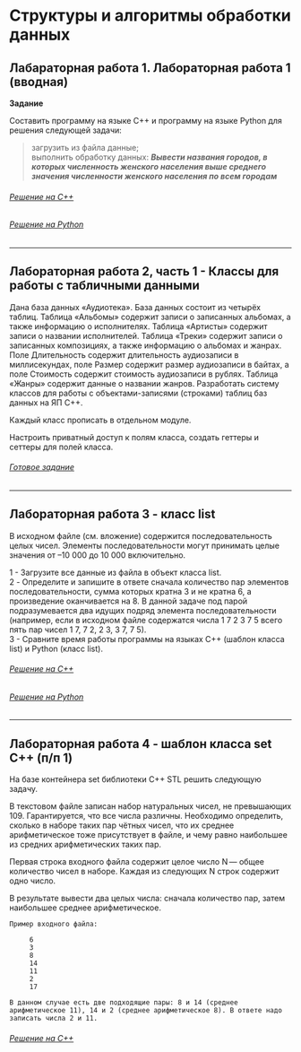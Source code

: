 # Структуры и алгоритмы обработки данных

## Лабараторная работа 1. Лабораторная работа 1 (вводная)
__Задание__

Составить программу на языке C++ и программу на языке Python для решения следующей задачи:

> загрузить из файла данные;\
> выполнить обработку данных: ***Вывести названия городов, в которых численность женского населения выше среднего значения численности женского населения по всем городам***

###### [Решение на С++](https://github.com/RodKingroo/DB_Struct_Algr/tree/main/IntroLab/cppLabDB)
###### [Решение на Python](https://github.com/RodKingroo/DB_Struct_Algr/tree/main/IntroLab/pyLabDB)


---------------------------------------

## Лабораторная работа 2, часть 1 - Классы для работы с табличными данными
Дана база данных «Аудиотека». База данных состоит из четырёх таблиц.  Таблица «Альбомы» содержит записи о записанных альбомах, а также информацию о исполнителях. Таблица «Артисты» содержит записи о названии исполнителей. Таблица «Треки» содержит записи о записанных композициях, а также информацию о альбомах и жанрах. Поле Длительность содержит длительность аудиозаписи в миллисекундах, поле Размер содержит размер аудиозаписи в байтах, а поле Стоимость содержит стоимость аудиозаписи в рублях. Таблица «Жанры» содержит данные о названии жанров.
Разработать систему классов для работы с объектами-записями (строками) таблиц баз данных на ЯП С++.

Каждый класс прописать в отдельном модуле.

Настроить приватный доступ к полям класса, создать геттеры и сеттеры для полей класса.

###### [Готовое задание](https://github.com/RodKingroo/DB_Struct_Algr/tree/main/AudiotecaDataBase/AudiotecaDataBase)


---------------------------------------

## Лабораторная работа 3 - класс list
В исходном файле (см. вложение) содержится последовательность целых чисел.
Элементы последовательности могут принимать целые значения от –10 000 до 10 000 включительно. 

1 - Загрузите все данные из файла в объект класса list.\
2 - Определите и запишите в ответе сначала количество пар элементов последовательности, сумма которых кратна 3 и не кратна 6, а произведение оканчивается на 8. В данной задаче под парой подразумевается два идущих подряд элемента последовательности (например, если в исходном файле содержатся числа 1 7 2 3 7 5 всего пять пар чисел 1 7, 7 2, 2 3, 3 7, 7 5).\
3 - Сравните время работы программы на языках С++ (шаблон класса list) и Python (класс list).
###### [Решение на С++](https://github.com/RodKingroo/DB_Struct_Algr/tree/main/Lab3/listLab)
###### [Решение на Python](https://github.com/RodKingroo/DB_Struct_Algr/blob/main/Lab3/Source.py)

--------------------------------------

## Лабораторная работа 4 - шаблон класса set C++ (п/п 1)
На базе контейнера set библиотеки C++ STL решить следующую задачу.

В текстовом файле записан набор натуральных чисел, не превышающих 109. Гарантируется, что все числа различны. Необходимо определить, сколько в наборе таких пар чётных чисел, что их среднее арифметическое тоже присутствует в файле, и чему равно наибольшее из средних арифметических таких пар.

Первая строка входного файла содержит целое число N — общее количество чисел в наборе. Каждая из следующих N строк содержит одно число.

В результате вывести два целых числа: сначала количество пар, затем наибольшее среднее арифметическое.

```
Пример входного файла:

     6
     3
     8
     14
     11
     2
     17

В данном случае есть две подходящие пары: 8 и 14 (среднее арифметическое 11), 14 и 2 (среднее арифметическое 8). В ответе надо записать числа 2 и 11.
```

###### [Решение на С++](https://github.com/RodKingroo/DB_Struct_Algr/tree/main/ProjectSAOD/ProjectSAOD)
